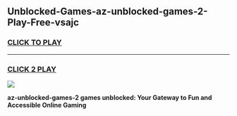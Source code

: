 
## Unblocked-Games-az-unblocked-games-2-Play-Free-vsajc
<h3>
<a href="https://premium76.site?title=az-unblocked-games-2&ref=21A">CLICK TO PLAY</a></h3>
<hr>

<h3>
<a href="https://premium76.site?title=az-unblocked-games-2&ref=21A">CLICK 2 PLAY</a>
  
</h3>

<a href="https://premium76.site?title=az-unblocked-games-2&ref=21A"><img src="https://clearcache.store/games.png"></a>


**az-unblocked-games-2 games unblocked: Your Gateway to Fun and Accessible Online Gaming**
